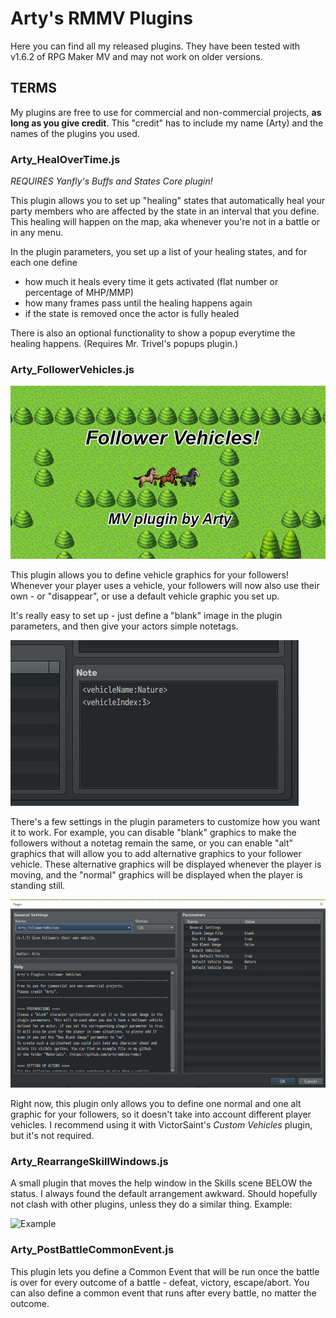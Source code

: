 # Arty's RMMV Plugins
Here you can find all my released plugins. They have been tested with v1.6.2 of RPG Maker MV and may not work on older versions.

## TERMS
My plugins are free to use for commercial and non-commercial projects, **as long as you give credit**. This "credit" has to include my name (Arty) and the names of the plugins you used.

### Arty_HealOverTime.js
*REQUIRES Yanfly's Buffs and States Core plugin!*

This plugin allows you to set up "healing" states that automatically heal your party members who are affected by the state in an interval that you define. This healing will happen on the map, aka whenever you're not in a battle or in any menu.

In the plugin parameters, you set up a list of your healing states, and for each one define 
- how much it heals every time it gets activated (flat number or percentage of MHP/MMP)
- how many frames pass until the healing happens again
- if the state is removed once the actor is fully healed

There is also an optional functionality to show a popup everytime the healing happens. (Requires Mr. Trivel's popups plugin.)

### Arty_FollowerVehicles.js
![FollowerVehicles Header](https://raw.githubusercontent.com/artyrambles/rmmv/master/Screenshots/followervehicles.JPG)

This plugin allows you to define vehicle graphics for your followers! Whenever your player uses a vehicle, your followers will now also use their own - or "disappear", or use a default vehicle graphic you set up. 

It's really easy to set up - just define a "blank" image in the plugin parameters, and then give your actors simple notetags.

![FollowerVehicles Setup](https://raw.githubusercontent.com/artyrambles/rmmv/master/Screenshots/followervehicles_setup.JPG)

There's a few settings in the plugin parameters to customize how you want it to work. For example, you can disable "blank" graphics to make the followers without a notetag remain the same, or you can enable "alt" graphics that will allow you to add alternative graphics to your follower vehicle. These alternative graphics will be displayed whenever the player is moving, and the "normal" graphics will be displayed when the player is standing still.

![FollowerVehicles Plugin Params](https://raw.githubusercontent.com/artyrambles/rmmv/master/Screenshots/followervehicles_pluginparams.JPG)

Right now, this plugin only allows you to define one normal and one alt graphic for your followers, so it doesn't take into account different player vehicles. I recommend using it with VictorSaint's *Custom Vehicles* plugin, but it's not required.

### Arty_RearrangeSkillWindows.js
A small plugin that moves the help window in the Skills scene BELOW the status. I always found the default arrangement awkward.
Should hopefully not clash with other plugins, unless they do a similar thing. Example:

![Example](https://raw.githubusercontent.com/artyrambles/rmmv/master/Screenshots/skillwindowrearrange.png)

### Arty_PostBattleCommonEvent.js
This plugin lets you define a Common Event that will be run once the battle is over for every outcome of a battle - defeat, victory, escape/abort. You can also define a common event that runs after every battle, no matter the outcome.
